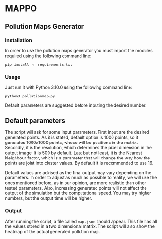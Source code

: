 # MAPPO

## Pollution Maps Generator
### Installation
In order to use the pollution maps generator you must import the modules required using the following command line:
```
pip install -r requirements.txt
```
### Usage 
Just run it with Python 3.10.0 using the following command line:
```
python3 pollutionmap.py
```
Default parameters are suggested before inputing the desired number.

## Default parameters
The script will ask for some input parameters. First input are the desired generated points. As it is stated, default option is 1000 points, so it generates 1000x1000 points, whose will be positions in the matrix. Secondly, it is the resolution, which determines the pixel dimension in the output image. It is 500 by default. Last but not least, it is the Nearest Neighbour factor, which is a parameter that will change the way how the points are joint into cluster values. By default it is recommended to use 16. 

Default values are advised as the final output may vary depending on the parameters. In order to adjust as much as possible to reality, we will use the ones mentioned before, as in our opinion, are more realistic than other tested parameters. Also, increasing generated points will not affect the output of the simulation but the computational speed. You may try higher numbers, but the output time will be higher.

### Output
After running the script, a file called `map.json` should appear. This file has all the values stored in a two dimensional matrix.
The script will also show the heatmap of the actual generated pollution map.
